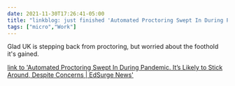 ```yaml
---
date: 2021-11-30T17:26:41-05:00
title: "linkblog: just finished 'Automated Proctoring Swept In During Pandemic. It’s Likely to Stick Around, Despite Concerns | EdSurge News'"
tags: ["micro","Work"]
---
```

Glad UK is stepping back from proctoring, but worried about the foothold it's gained.
 
[link to 'Automated Proctoring Swept In During Pandemic. It’s Likely to Stick Around, Despite Concerns | EdSurge News'](https://www.edsurge.com/news/2021-11-19-automated-proctoring-swept-in-during-pandemic-it-s-likely-to-stick-around-despite-concerns)
